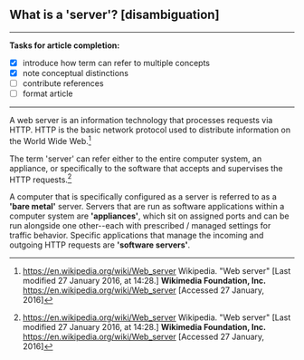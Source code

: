 ## What is a 'server'? [disambiguation]

---

**Tasks for article completion:**

- [x] introduce how term can refer to multiple concepts
- [x] note conceptual distinctions
- [ ] contribute references
- [ ] format article

---

A web server is an information technology that processes requests via HTTP. HTTP is the basic network protocol used to distribute information on the World Wide Web.[^wikipedia]

The term 'server' can refer either to the entire computer system, an appliance, or specifically to the software that accepts and supervises the HTTP requests.[^wikipedia]

A computer that is specifically configured as a server is referred to as a **'bare metal'** server. Servers that are run as software applications within a computer system are **'appliances'**, which sit on assigned ports and can be run alongside one other--each with prescribed / managed settings for traffic behavior.  Specific applications that manage the incoming and outgoing HTTP requests are **'software servers'**.

[^wikipedia]: https://en.wikipedia.org/wiki/Web_server Wikipedia. "Web server" [Last modified 27 January 2016, at 14:28.] **Wikimedia Foundation, Inc.** https://en.wikipedia.org/wiki/Web_server [Accessed 27 January, 2016]

